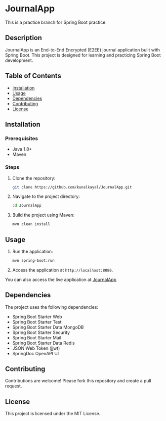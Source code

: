 # JournalApp

This is a practice branch for Spring Boot practice.

## Description

JournalApp is an End-to-End Encrypted (E2EE) journal application built with Spring Boot. This project is designed for learning and practicing Spring Boot development.

## Table of Contents

- [Installation](#installation)
- [Usage](#usage)
- [Dependencies](#dependencies)
- [Contributing](#contributing)
- [License](#license)

## Installation

### Prerequisites

- Java 1.8+
- Maven

### Steps

1. Clone the repository:
   ```sh
   git clone https://github.com/kunalkayal/JournalApp.git
   ```
2. Navigate to the project directory:
   ```sh
   cd JournalApp
   ```
3. Build the project using Maven:
   ```sh
   mvn clean install
   ```

## Usage

1. Run the application:
   ```sh
   mvn spring-boot:run
   ```
2. Access the application at `http://localhost:8080`.

You can also access the live application at [JournalApp](https://journalapp-hp23.onrender.com/).

## Dependencies

The project uses the following dependencies:
- Spring Boot Starter Web
- Spring Boot Starter Test
- Spring Boot Starter Data MongoDB
- Spring Boot Starter Security
- Spring Boot Starter Mail
- Spring Boot Starter Data Redis
- JSON Web Token (jjwt)
- SpringDoc OpenAPI UI

## Contributing

Contributions are welcome! Please fork this repository and create a pull request.

## License

This project is licensed under the MIT License.
